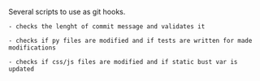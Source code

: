 Several scripts to use as git hooks.

    - checks the lenght of commit message and validates it

    - checks if py files are modified and if tests are written for made modifications

    - checks if css/js files are modified and if static bust var is updated
